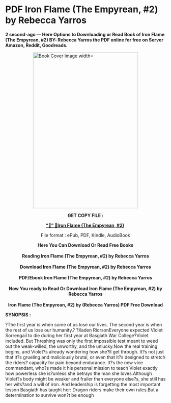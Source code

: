 # PDF Iron Flame (The Empyrean, #2) by Rebecca Yarros
<p><strong>2 second-ago &mdash; Here Options to Downloading or Read Book of Iron Flame (The Empyrean, #2) BY: Rebecca Yarros the PDF online for free on Server Amazon, Reddit, Goodreads.</strong></p><p><a href="https://educationsharingacademy.cloud/?book=90202302-iron-flame"><img style="display: block; margin-left: auto; margin-right: auto;" src="https://i.gr-assets.com/images/S/compressed.photo.goodreads.com/books/1706724269l/90202302.jpg" alt="Book Cover Image width=" width="330" height="488" /></a></p><p style="text-align: center;"><strong>GET COPY FILE :</strong></p><p style="text-align: center;"><strong><a href="https://educationsharingacademy.cloud/?book=90202302-iron-flame" target="_blank" rel="noopener">“📢” 🔗Iron Flame (The Empyrean, #2)</a>&nbsp;</strong></p><p style="text-align: center;">File format : ePub, PDF, Kindle, AudioBook</p><div style="text-align: center;"><strong>Here You Can Download Or Read Free Books</strong></div><div style="text-align: center;">&nbsp;</div><div style="text-align: center;"><strong>Reading Iron Flame (The Empyrean, #2) by Rebecca Yarros</strong></div><div style="text-align: center;">&nbsp;</div><div style="text-align: center;"><strong>Download Iron Flame (The Empyrean, #2) by Rebecca Yarros</strong></div><div style="text-align: center;">&nbsp;</div><div style="text-align: center;"><strong>PDF/Ebook Iron Flame (The Empyrean, #2) by Rebecca Yarros</strong></div><div style="text-align: center;">&nbsp;</div><div style="text-align: center;"><strong>Now You ready to Read Or Download Iron Flame (The Empyrean, #2) by Rebecca Yarros</strong></div><div style="text-align: center;">&nbsp;</div><div style="text-align: center;"><strong>Iron Flame (The Empyrean, #2) by (Rebecca Yarros) PDF Free Download</strong></div><p><strong>SYNOPSIS :</strong></p><p>?The first year is when some of us lose our lives. The second year is when the rest of us lose our humanity.? ?Xaden RiorsonEveryone expected Violet Sorrengail to die during her first year at Basgiath War College?Violet included. But Threshing was only the first impossible test meant to weed out the weak-willed, the unworthy, and the unlucky.Now the real training begins, and Violet?s already wondering how she?ll get through. It?s not just that it?s grueling and maliciously brutal, or even that it?s designed to stretch the riders? capacity for pain beyond endurance. It?s the new vice commandant, who?s made it his personal mission to teach Violet exactly how powerless she is?unless she betrays the man she loves.Although Violet?s body might be weaker and frailer than everyone else?s, she still has her wits?and a will of iron. And leadership is forgetting the most important lesson Basgiath has taught her: Dragon riders make their own rules.But a determination to survive won?t be enough </p>
